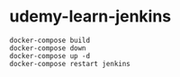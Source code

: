 # udemy-learn-jenkins


```
docker-compose build
docker-compose down
docker-compose up -d
docker-compose restart jenkins
```
